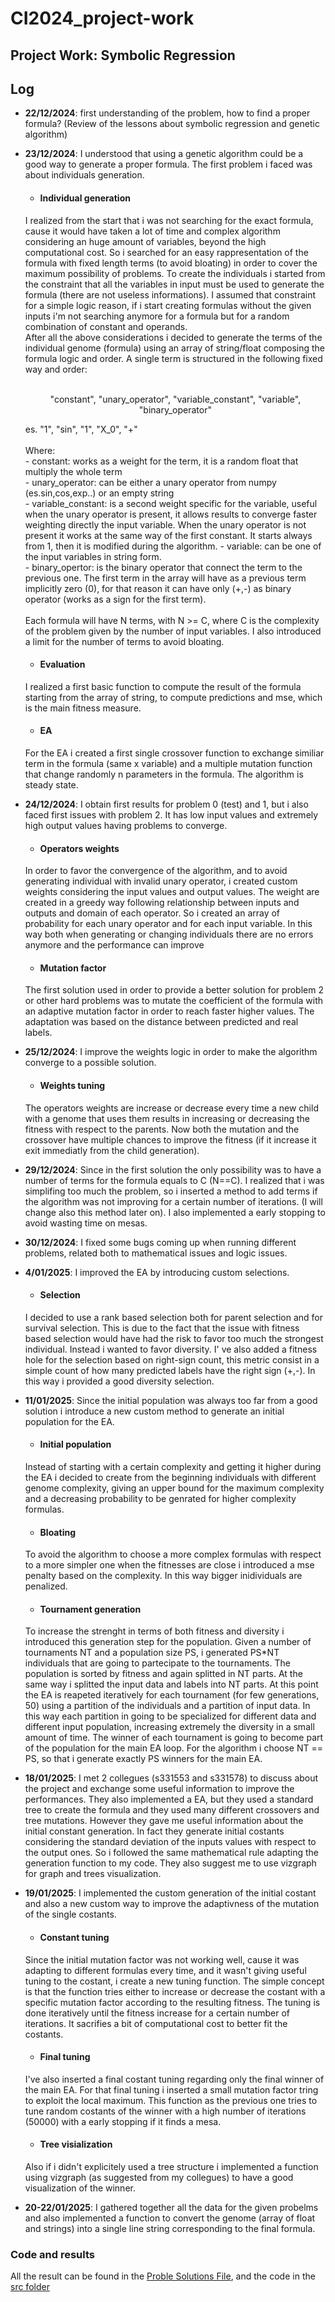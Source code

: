 # CI2024_project-work
## Project Work: Symbolic Regression
## Log
- __22/12/2024__: first understanding of the problem, how to find a proper formula? (Review of the lessons about symbolic regression and genetic algorithm)
- __23/12/2024__: I understood that using a genetic algorithm could be a good way to generate a proper formula. The first problem i faced was about individuals generation. 

    * #### Individual generation
    I realized from the start that i was not searching for the exact formula, cause it would have taken a lot of time and complex algorithm considering an huge amount of variables, beyond the high computational cost. So i searched for an easy rappresentation of the formula with fixed length terms (to avoid bloating) in order to cover the maximum possibility of problems. To create the individuals i started from the constraint that all the variables in input must be used to generate the formula (there are not useless informations). I assumed that constraint for a simple logic reason, if i start creating formulas without the given inputs i'm not searching anymore for a formula but for a random combination of constant and operands. <br>
    After all the above considerations i decided to generate the terms of the individual genome (formula) using an array of string/float composing the formula logic and order. A single term is structured in the following fixed way and order: <br><br>
    <p style="text-align:center">"constant", "unary_operator", "variable_constant", "variable", "binary_operator"<p>
    es. "1", "sin", "1", "X_0", "+"<br><br>
    Where: <br>
    - constant: works as a weight for the term, it is a random float that multiply the whole term<br>
    - unary_operator: can be either a unary operator from numpy (es.sin,cos,exp..) or an empty string <br>
    - variable_constant: is a second weight specific for the variable, useful when the unary operator is present, it allows results to converge faster weighting directly the input variable. When the unary operator is not present it works at the same way of the first constant. It starts always from 1, then it is modified during the algorithm.
    - variable: can be one of the input variables in string form.<br>
    - binary_opertor: is the binary operator that connect the term to the previous one. The first term in the array will have as a previous term implicitly zero (0), for that reason it can have only (+,-) as binary operator (works as a sign for the first term).<br><br>
    Each formula will have N terms, with N >= C, where C is the complexity of the problem given by the number of input variables. I also introduced a limit for the number of terms to avoid bloating.<br>

    * #### Evaluation 
    I realized a first basic function to compute the result of the formula starting from the array of string, to compute predictions and mse, which is the main fitness measure.

    * #### EA
    For the EA i created a first single crossover function to exchange similiar term in the formula (same x variable) and a multiple mutation function that change randomly n parameters in the formula. The algorithm is steady state.

- __24/12/2024__: I obtain first results for problem 0 (test) and 1, but i also faced first issues with problem 2. It has low input values and extremely high output values having problems to converge. 

    * #### Operators weights
    In order to favor the convergence of the algorithm, and to avoid generating individual with invalid unary operator, i created custom weights considering the input values and output values. The weight are created in a greedy way following relationship between inputs and outputs and domain of each operator. So i created an array of probability for each unary operator and for each input variable. In this way both when generating or changing individuals there are no errors anymore and the performance can improve

    * #### Mutation factor
    The first solution used in order to provide a better solution for problem 2 or other hard problems was to mutate the coefficient of the formula with an adaptive mutation factor in order to reach faster higher values. The adaptation was based on the distance between predicted and real labels.

- __25/12/2024__: I improve the weights logic in order to make the algorithm converge to a possible solution. 
    * #### Weights tuning
    The operators weights are increase or decrease every time a new child with a genome that uses them results in increasing or decreasing the fitness with respect to the parents. Now both the mutation and the crossover have multiple chances to improve the fitness (if it increase it exit immediatly from the child generation).

- __29/12/2024__: Since in the first solution the only possibility was to have a number of terms for the formula equals to C (N==C). I realized that i was simplifing too much the problem, so i inserted a method to add terms if the algorithm was not improving for a certain number of iterations. (I will change also this method later on). I also implemented a early stopping to avoid wasting time on mesas.
- __30/12/2024__: I fixed some bugs coming up when running different problems, related both to mathematical issues and logic issues.
- __4/01/2025__: I improved the EA by introducing custom selections.
    * #### Selection
    I decided to use a rank based selection both for parent selection and for survival selection. This is due to the fact that the issue with fitness based selection would have had the risk to favor too much the strongest individual. Instead i wanted to favor diversity. I' ve also added a fitness hole for the selection based on right-sign count, this metric consist in a simple count of how many predicted labels have the right sign (+,-). In this way i provided a good diversity selection.
- __11/01/2025__: Since the initial population was always too far from a good solution i introduce a new custom method to generate an initial population for the EA.
  
    * #### Initial population
    Instead of starting with a certain complexity and getting it higher during the EA i decided to create from the beginning individuals with different genome complexity, giving an upper bound for the maximum complexity and a decreasing probability to be genrated for higher complexity formulas.

    * #### Bloating
    To avoid the algorithm to choose a more complex formulas with respect to a more simpler one when the fitnesses are close i introduced a mse penalty based on the complexity. In this way bigger inidividuals are penalized.

    * #### Tournament generation
    To increase the strenght in terms of both fitness and diversity i introduced this generation step for the population. Given a number of tournaments NT and a population size PS, i generated PS*NT individuals that are going to partecipate to the tournaments. The population is sorted by fitness and again splitted in NT parts. At the same way i splitted the input data and labels into NT parts. At this point the EA is reapeted iteratively for each tournament (for few generations, 50) using a partition of the individuals and a partition of input data. In this way each partition in going to be specialized for different data and different input population, increasing extremely the diversity in a small amount of time. The winner of each tournament is going to become part of the population for the main EA loop. For the algorithm i choose NT == PS, so that i generate exactly PS winners for the main EA.

- __18/01/2025__: I met 2 collegues (s331553 and s331578) to discuss about the project and exchange some useful information to improve the performances. They also implemented a EA, but they used a standard tree to create the formula and they used many different crossovers and tree mutations. However they gave me useful information about the initial constant generation. In fact they generate initial costants considering the standard deviation of the inputs values with respect to the output ones. So i followed the same mathematical rule adapting the generation function to my code. They also suggest me to use vizgraph for graph and trees visualization.

- __19/01/2025__: I implemented the custom generation of the initial costant and also a new custom way to improve the adaptivness of the mutation of the single costants.
    * #### Constant tuning
    Since the initial mutation factor was not working well, cause it was adapting to different formulas every time, and it wasn't giving useful tuning to the costant, i create a new tuning function. The simple concept is that the function tries either to increase or decrease the costant with a specific mutation factor according to the resulting fitness. The tuning is done iteratively until the fitness increase for a certain number of iterations. It sacrifies a bit of computational cost to better fit the costants.
    * #### Final tuning
    I've also inserted a final costant tuning regarding only the final winner of the main EA. For that final tuning i inserted a small mutation factor tring to exploit the local maximum. This function as the previous one tries to tune random costants of the winner with a high number of iterations (50000) with a early stopping if it finds a mesa.
    * #### Tree visialization
    Also if i didn't explicitely used a tree structure i implemented a function using vizgraph (as suggested from my collegues) to have a good visualization of the winner.

- __20-22/01/2025__: I gathered together all the data for the given probelms and also implemented a function to convert the genome (array of float and strings) into a single line string corresponding to the final formula.

### Code and results
All the result can be found in the [Proble Solutions File](s330260.py), and the code in the [src folder](src/)
